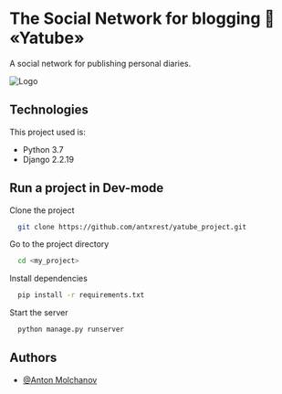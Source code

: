 
# The Social Network for blogging 📓 «Yatube»

A social network for publishing personal diaries.


![Logo](file:///D:/Dev/yatube_project/logo.png)

## Technologies

This project used is:

- Python 3.7
- Django 2.2.19


## Run a project in Dev-mode

Clone the project

```bash
  git clone https://github.com/antxrest/yatube_project.git
```

Go to the project directory

```bash
  cd <my_project>
```

Install dependencies

```bash
  pip install -r requirements.txt
```


Start the server

```bash
  python manage.py runserver
```



## Authors

- [@Anton Molchanov](https://mo4anov.a@gmail.com)
